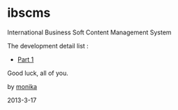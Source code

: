 ibscms
======

International Business Soft Content Management System

The development detail list :

<ul>
<li><a href="http://blog.csdn.net/cnyangqi/article/details/8675831" target="_blank">Part 1</a></li>
</ul>

Good luck, all of you.

by <a href="mailto:20859822@qq.com"> monika </a>

2013-3-17
